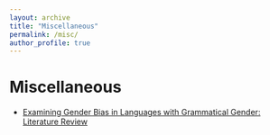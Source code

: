 ```yaml
---
layout: archive
title: "Miscellaneous"
permalink: /misc/
author_profile: true
---
```


Miscellaneous
======
- [Examining Gender Bias in Languages with Grammatical Gender: Literature Review](https://sites.google.com/view/genderbias-short-survey/home)


